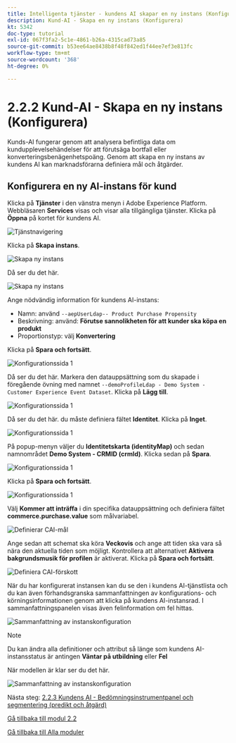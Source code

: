 ```yaml
---
title: Intelligenta tjänster - kundens AI skapar en ny instans (Konfigurera)
description: Kund-AI - Skapa en ny instans (Konfigurera)
kt: 5342
doc-type: tutorial
exl-id: 067f3fa2-5c1e-4861-b26a-4315cad73a85
source-git-commit: b53ee64ae8438b8f48f842ed1f44ee7ef3e813fc
workflow-type: tm+mt
source-wordcount: '368'
ht-degree: 0%

---
```


# 2.2.2 Kund-AI - Skapa en ny instans (Konfigurera)

Kunds-AI fungerar genom att analysera befintliga data om kundupplevelsehändelser för att förutsäga bortfall eller konverteringsbenägenhetspoäng. Genom att skapa en ny instans av kundens AI kan marknadsförarna definiera mål och åtgärder.

## Konfigurera en ny AI-instans för kund

Klicka på **Tjänster** i den vänstra menyn i Adobe Experience Platform. Webbläsaren **Services** visas och visar alla tillgängliga tjänster. Klicka på **Öppna** på kortet för kundens AI.

![Tjänstnavigering](./images/navigatetoservice.png)

Klicka på **Skapa instans**.

![Skapa ny instans](./images/createnewinstance.png)

Då ser du det här.

![Skapa ny instans](./images/custai1.png)


Ange nödvändig information för kundens AI-instans:

- Namn: använd `--aepUserLdap-- Product Purchase Propensity`
- Beskrivning: använd: **Förutse sannolikheten för att kunder ska köpa en produkt**
- Proportionstyp: välj **Konvertering**

Klicka på **Spara och fortsätt**.

![Konfigurationssida 1](./images/setuppage1.png)

Då ser du det här. Markera den datauppsättning som du skapade i föregående övning med namnet `--demoProfileLdap - Demo System - Customer Experience Event Dataset`. Klicka på **Lägg till**.

![Konfigurationssida 1](./images/custai2.png)

Då ser du det här. du måste definiera fältet **Identitet**. Klicka på **Inget**.

![Konfigurationssida 1](./images/custai2a.png)

På popup-menyn väljer du **Identitetskarta (identityMap)** och sedan namnområdet **Demo System - CRMID (crmId)**. Klicka sedan på **Spara**.

![Konfigurationssida 1](./images/custai2b.png)

Klicka på **Spara och fortsätt**.

![Konfigurationssida 1](./images/custai2c.png)

Välj **Kommer att inträffa** i din specifika datauppsättning och definiera fältet **commerce.purchase.value** som målvariabel.

![Definierar CAI-mål](./images/caidefinegoal.png)

Ange sedan att schemat ska köra **Veckovis** och ange att tiden ska vara så nära den aktuella tiden som möjligt. Kontrollera att alternativet **Aktivera bakgrundsmusik för profilen** är aktiverat. Klicka på **Spara och fortsätt**.

![Definiera CAI-förskott](./images/caiadvancepage.png)

När du har konfigurerat instansen kan du se den i kundens AI-tjänstlista och du kan även förhandsgranska sammanfattningen av konfigurations- och körningsinformationen genom att klicka på kundens AI-instansrad. I sammanfattningspanelen visas även felinformation om fel hittas.

![Sammanfattning av instanskonfiguration](./images/caiinstancesummary.png)

>[!NOTE]
>
>Du kan ändra alla definitioner och attribut så länge som kundens AI-instansstatus är antingen **Väntar på utbildning** eller **Fel**

När modellen är klar ser du det här.

![Sammanfattning av instanskonfiguration](./images/caiinstancesummary1.png)


Nästa steg: [2.2.3 Kundens AI - Bedömningsinstrumentpanel och segmentering (predikt och åtgärd)](./ex3.md)

[Gå tillbaka till modul 2.2](./intelligent-services.md)

[Gå tillbaka till Alla moduler](./../../../overview.md)
